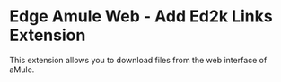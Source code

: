 # Edge Amule Web - Add Ed2k Links Extension

This extension allows you to download files from the web interface of aMule.